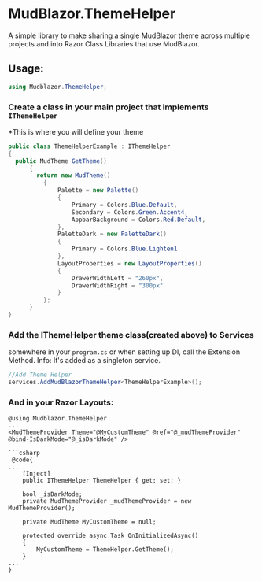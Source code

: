 # MudBlazor.ThemeHelper

A simple library to make sharing a single MudBlazor theme across multiple projects and into Razor Class Libraries that use MudBlazor.

## Usage:
```csharp
using Mudblazor.ThemeHelper;
```

### Create a class in your main project that implements `IThemeHelper`
*This is where you will define your theme
```csharp
public class ThemeHelperExample : IThemeHelper
{
  public MudTheme GetTheme()
      {
        return new MudTheme()
          {
              Palette = new Palette()
              {
                  Primary = Colors.Blue.Default,
                  Secondary = Colors.Green.Accent4,
                  AppbarBackground = Colors.Red.Default,
              },
              PaletteDark = new PaletteDark()
              {
                  Primary = Colors.Blue.Lighten1
              },
              LayoutProperties = new LayoutProperties()
              {
                  DrawerWidthLeft = "260px",
                  DrawerWidthRight = "300px"
              }
          };
      }
}
```

### Add the IThemeHelper theme class(created above) to Services
somewhere in your `program.cs` or when setting up DI, call the Extension Method. Info: It's added as a singleton service.
```csharp
//Add Theme Helper
services.AddMudBlazorThemeHelper<ThemeHelperExample>();
```

### And in your Razor Layouts:
```razor
@using Mudblazor.ThemeHelper
...
<MudThemeProvider Theme="@MyCustomTheme" @ref="@_mudThemeProvider" @bind-IsDarkMode="@_isDarkMode" />

```csharp
 @code{
...
    [Inject]
    public IThemeHelper ThemeHelper { get; set; }

    bool _isDarkMode;
    private MudThemeProvider _mudThemeProvider = new MudThemeProvider();

    private MudTheme MyCustomTheme = null;

    protected override async Task OnInitializedAsync()
    {
        MyCustomTheme = ThemeHelper.GetTheme();
    }
...
}


